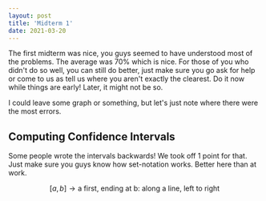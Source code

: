 ```yaml
---
layout: post
title: 'Midterm 1'
date: 2021-03-20
---
```


The first midterm was nice, you guys seemed to have understood most of the problems. The average was 70% which is nice. For those of you who didn't do so well, you can still do better, just make sure you go ask for help or come to us as tell us where you aren't exactly the clearest. Do it now while things are early! Later, it might not be so.

I could leave some graph or something, but let's just note where there were the most errors.

## Computing Confidence Intervals

Some people wrote the intervals backwards! We took off 1 point for that. Just make sure you guys know how set-notation works. Better here than at work.

$$
[a,b] \to \text{a first, ending at b: along a line, left to right}
$$
